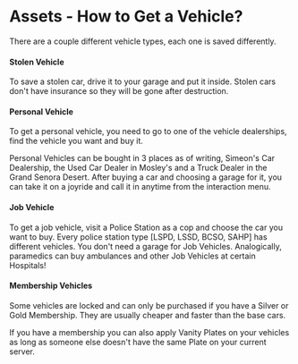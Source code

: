 # Assets - How to Get a Vehicle?
There are a couple different vehicle types, each one is saved differently.
#### Stolen Vehicle

To save a stolen car, drive it to your garage and put it inside. Stolen cars don't have insurance so they will be gone after destruction. 

#### Personal Vehicle

To get a personal vehicle, you need to go to one of the vehicle dealerships, find the vehicle you want and buy it.

Personal Vehicles can be bought in 3 places as of writing, Simeon's Car Dealership, the Used Car Dealer in Mosley's and a Truck Dealer in the Grand Senora Desert. After buying a car and choosing a garage for it, you can take it on a joyride and call it in anytime from the interaction menu. 

#### Job Vehicle

To get a job vehicle, visit a Police Station as a cop and choose the car you want to buy. Every police station type [LSPD, LSSD, BCSO, SAHP] has different vehicles. You don't need a garage for Job Vehicles. 
Analogically, paramedics can buy ambulances and other Job Vehicles at certain Hospitals!

#### Membership Vehicles

Some vehicles are locked and can only be purchased if you have a Silver or Gold Membership. They are usually cheaper and faster than the base cars.

If you have a membership you can also apply Vanity Plates on your vehicles as long as someone else doesn't have the same Plate on your current server.